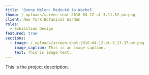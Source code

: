 ```yaml
---
title: 'Bunny Melon: Redouté to Warhol'
thumb: /_uploads/screen-shot-2018-04-12-at-3.11.52-pm.png
client: New York Botanical Garden
roles:
  - Exhibition Design
featured: true
sections:
  - image: /_uploads/screen-shot-2018-04-12-at-3.13.37-pm.png
    image_caption: This is an image caption.
    text: This is image text.
---
```

This is the project description.
